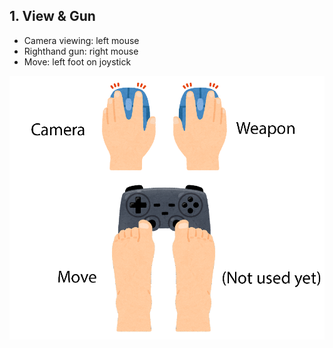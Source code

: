 
## 1. View & Gun

- Camera viewing: left mouse
- Righthand gun: right mouse
- Move: left foot on joystick

![ViewGunJoystick](res/ViewGunJoystick.png)

